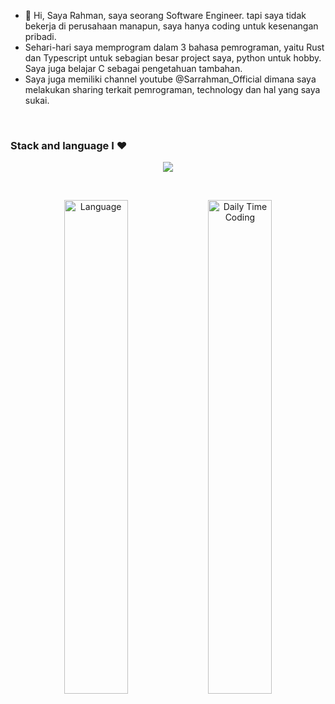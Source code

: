 - 👋 Hi, Saya Rahman, saya seorang Software Engineer. tapi saya tidak bekerja di perusahaan manapun, saya hanya coding untuk kesenangan pribadi.
- Sehari-hari saya memprogram dalam 3 bahasa pemrograman, yaitu Rust dan Typescript untuk sebagian besar project saya, python untuk hobby. Saya juga belajar C sebagai pengetahuan tambahan.
- Saya juga memiliki channel youtube @Sarrahman_Official dimana saya melakukan sharing terkait pemrograman, technology dan hal yang saya sukai.

<br />

### Stack and language I ❤️

<p align="center">
  <a href="https://skillicons.dev">
    <img src="https://skillicons.dev/icons?i=ts,js,rust,go,c,cpp,py,html,css,nestjs,nextjs,express,actix,tauri,fastapi,flask,tailwind,mongodb,postgres,sqlite,redis,supabase,firebase,rabbitmq,aws,docker,nodejs,nginx,neovim,bash" />
  </a>
</p>

<br />

<p align="center">
  <img src="https://wakatime.com/share/@sarrahman/3cbfb112-238c-4c18-9135-2432da271fc9.svg" alt="Language" style="width: 45%;" />
  <img src="https://wakatime.com/share/@73ac8ea1-ee1f-493b-9d6b-f6d13bcd7c7f/14adb106-f845-48c1-af01-b424e115596f.svg" alt="Daily Time Coding" style="width: 45%;"/>
</p>
